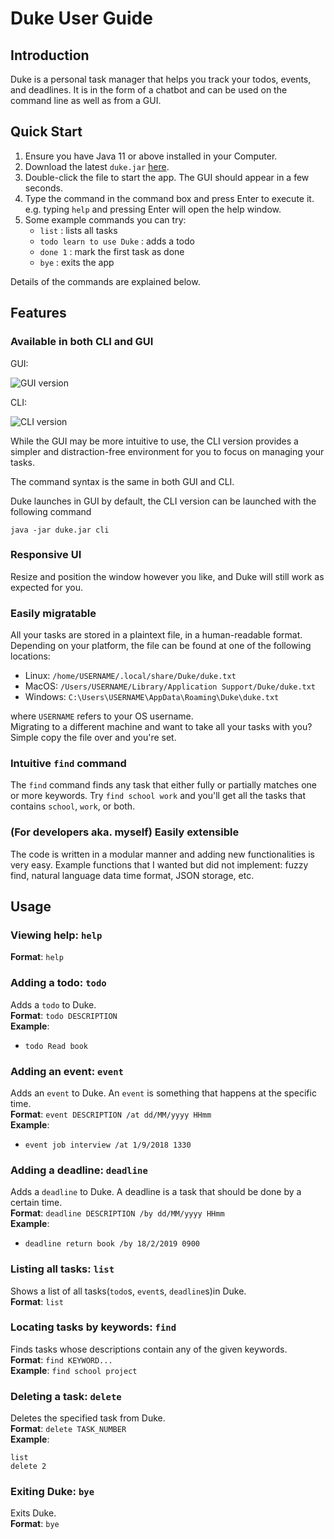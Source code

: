 # Duke User Guide

## Introduction
Duke is a personal task manager that helps you track your todos, events, and
deadlines. It is in the form of a chatbot and can be used on the command line
as well as from a GUI.

## Quick Start
1. Ensure you have Java 11 or above installed in your Computer.
2. Download the latest `duke.jar` [here](https://github.com/gary-lgy/duke/releases).
4. Double-click the file to start the app. The GUI should appear in a few seconds.
5. Type the command in the command box and press Enter to execute it.  
   e.g. typing `help` and pressing Enter will open the help window.
6. Some example commands you can try:
    - `list` : lists all tasks
    - `todo learn to use Duke` : adds a todo
    - `done 1` : mark the first task as done
    - `bye` : exits the app

Details of the commands are explained below.

## Features 

### Available in both CLI and GUI
GUI:

![GUI version](./gui_demo.gif)

CLI:

![CLI version](./cli_demo.gif)

While the GUI may be more intuitive to use, the CLI version provides a simpler
and distraction-free environment for you to focus on managing your tasks.

The command syntax is the same in both GUI and CLI.

Duke launches in GUI by default, the CLI version can be launched with the following command
```
java -jar duke.jar cli
```

### Responsive UI
Resize and position the window however you like, and Duke will still work as
expected for you.

### Easily migratable
All your tasks are stored in a plaintext file, in a human-readable format.
Depending on your platform, the file can be found at one of the following
locations:
- Linux: `/home/USERNAME/.local/share/Duke/duke.txt`
- MacOS: `/Users/USERNAME/Library/Application Support/Duke/duke.txt`
- Windows: `C:\Users\USERNAME\AppData\Roaming\Duke\duke.txt`

where `USERNAME` refers to your OS username.  
Migrating to a different machine and want to take all your tasks with you?
Simple copy the file over and you're set.

### Intuitive `find` command
The `find` command finds any task that either fully or partially matches one or
more keywords. Try `find school work` and you'll get all the tasks that
contains `school`, `work`, or both.

### (For developers aka. myself) Easily extensible
The code is written in a modular manner and adding new functionalities is
very easy. Example functions that I wanted but did not implement: fuzzy
find, natural language data time format, JSON storage, etc.

## Usage

### Viewing help: `help`
__Format__: `help`

### Adding a todo: `todo`
Adds a `todo` to Duke.  
__Format__: `todo DESCRIPTION`  
__Example__:
- `todo Read book`

### Adding an event: `event`
Adds an `event` to Duke. An `event` is something that happens at the specific time.  
__Format__: `event DESCRIPTION /at dd/MM/yyyy HHmm`  
__Example__:
- `event job interview /at 1/9/2018 1330`

### Adding a deadline: `deadline`
Adds a `deadline` to Duke. A deadline is a task that should be done by a certain time.  
__Format__: `deadline DESCRIPTION /by dd/MM/yyyy HHmm`  
__Example__:
- `deadline return book /by 18/2/2019 0900`

### Listing all tasks: `list`
Shows a list of all tasks(`todo`s, `event`s, `deadline`s)in Duke.  
__Format__: `list`

### Locating tasks by keywords: `find`
Finds tasks whose descriptions contain any of the given keywords.  
__Format__: `find KEYWORD...`  
__Example__: `find school project`

### Deleting a task: `delete`
Deletes the specified task from Duke.  
__Format__: `delete TASK_NUMBER`  
__Example__:
```
list
delete 2
```

### Exiting Duke: `bye`
Exits Duke.  
__Format__: `bye`
